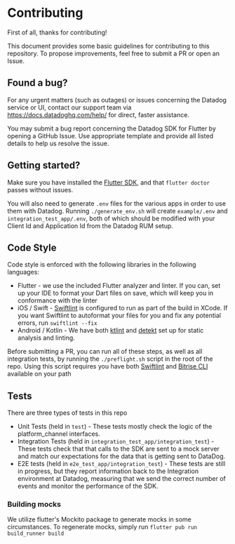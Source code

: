 # Contributing

First of all, thanks for contributing!

This document provides some basic guidelines for contributing to this
repository. To propose improvements, feel free to submit a PR or open an Issue.

## Found a bug?
For any urgent matters (such as outages) or issues concerning the Datadog
service or UI, contact our support team via https://docs.datadoghq.com/help/ for
direct, faster assistance.

You may submit a bug report concerning the Datadog SDK for Flutter by opening a
GitHub Issue. Use appropriate template and provide all listed details to help us
resolve the issue.

## Getting started?

Make sure you have installed the [Flutter
SDK](https://docs.flutter.dev/get-started/install), and that `flutter doctor`
passes without issues.

You will also need to generate `.env` files for the various apps in order to use
them with Datadog. Running `./generate_env.sh` will create `example/.env` and
`integration_test_app/.env`, both of which should be modified with your Client
Id and Application Id from the Datadog RUM setup.

## Code Style

Code style is enforced with the following libraries in the following languages:

* Flutter - we use the included Flutter analyzer and linter. If you can, set up
  your IDE to format your Dart files on save, which will keep you in conformance
  with the linter
* iOS / Swift - [Swiftlint](https://github.com/realm/SwiftLint) is configured to
  run as part of the build in XCode. If you want Swiftlint to autoformat your
  files for you and fix any potential errors, run `swiftlint --fix`
* Android / Kotlin - We have both [ktlint](https://github.com/pinterest/ktlint)
  and [detekt](https://github.com/detekt/detekt) set up for static analysis and
  linting.

Before submitting a PR, you can run all of these steps, as well as all
integration tests, by running the `./preflight.sh` script in the root of the
repo. Using this script requires you have both
[Swiftlint](https://github.com/realm/SwiftLint) and [Bitrise
CLI](https://app.bitrise.io/cli) available on your path

## Tests

There are three types of tests in this repo

* Unit Tests (held in `test`) - These tests mostly check the logic of the
  platform_channel interfaces.
* Integration Tests (held in `integration_test_app/integration_test`) - These
  tests check that that calls to the SDK are sent to a mock server and match our
  expectations for the data that is getting sent to DataDog.
* E2E tests (held in `e2e_test_app/integration_test`) - These tests are still in
  progress, but they report information back to the Integration environment at
  Datadog, measuring that we send the correct number of events and monitor the
  performance of the SDK.

### Building mocks

We utilize flutter's Mockito package to generate mocks in some circumstances. To
regenerate mocks, simply run `flutter pub run build_runner build`


